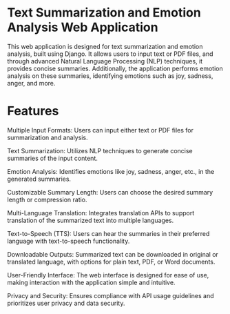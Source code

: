 # Text Summarization and Emotion Analysis Web Application


This web application is designed for text summarization and emotion analysis, built using Django. It allows users to input text or PDF files, and through advanced Natural Language Processing (NLP) techniques, it provides concise summaries. Additionally, the application performs emotion analysis on these summaries, identifying emotions such as joy, sadness, anger, and more.

# Features

Multiple Input Formats: Users can input either text or PDF files for summarization and analysis.

Text Summarization: Utilizes NLP techniques to generate concise summaries of the input content.

Emotion Analysis: Identifies emotions like joy, sadness, anger, etc., in the generated summaries.

Customizable Summary Length: Users can choose the desired summary length or compression ratio.

Multi-Language Translation: Integrates translation APIs to support translation of the summarized text into multiple languages.

Text-to-Speech (TTS): Users can hear the summaries in their preferred language with text-to-speech functionality.

Downloadable Outputs: Summarized text can be downloaded in original or translated language, with options for plain text, PDF, or Word documents.

User-Friendly Interface: The web interface is designed for ease of use, making interaction with the application simple and intuitive.

Privacy and Security: Ensures compliance with API usage guidelines and prioritizes user privacy and data security.
